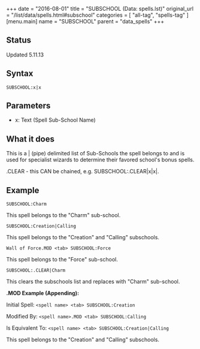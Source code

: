 +++
date = "2016-08-01"
title = "SUBSCHOOL (Data: spells.lst)"
original_url = "/list/data/spells.html#subschool"
categories = [ "all-tag", "spells-tag" ]
[menu.main]
    name = "SUBSCHOOL"
    parent = "data_spells"
+++

## Status

Updated 5.11.13

## Syntax

`SUBSCHOOL:x|x`

## Parameters

-   x: Text (Spell Sub-School Name)



What it does
------------

This is a | (pipe) delimited list of Sub-Schools the spell belongs to
and is used for specialist wizards to determine their favored school's
bonus spells.

.CLEAR - this CAN be chained, e.g. SUBSCHOOL:.CLEAR|x|x|.

Example
-------

`SUBSCHOOL:Charm`

This spell belongs to the "Charm" sub-school.

`SUBSCHOOL:Creation|Calling`

This spell belongs to the "Creation" and "Calling" subschools.

`Wall of Force.MOD <tab> SUBSCHOOL:Force`

This spell belongs to the "Force" sub-school.

`SUBSCHOOL:.CLEAR|Charm`

This clears the subschools list and replaces with "Charm" sub-school.

**.MOD Example (Appending):**

Initial Spell: `<spell name> <tab> SUBSCHOOL:Creation`

Modified By: `<spell name>.MOD <tab> SUBSCHOOL:Calling`

Is Equivalent To: `<spell name> <tab> SUBSCHOOL:Creation|Calling`

This spell belongs to the "Creation" and "Calling" subschools.

